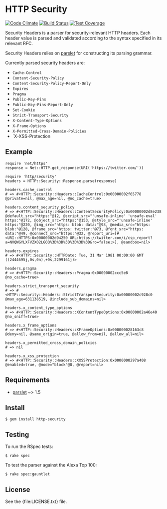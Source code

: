 # HTTP Security

[![Code Climate](https://codeclimate.com/github/trailofbits/http-security.png)](https://codeclimate.com/github/trailofbits/http-security) [![Build Status](https://travis-ci.org/trailofbits/http-security.svg)](https://travis-ci.org/trailofbits/http-security) [![Test Coverage](https://codeclimate.com/github/trailofbits/http-security/badges/coverage.svg)](https://codeclimate.com/github/trailofbits/http-security)

Security Headers is a parser for security-relevant HTTP headers. Each header
value is parsed and validated according to the syntax specified in its relevant 
RFC.

Security Headers relies on [parslet] for constructing its parsing grammar.

Currently parsed security headers are:

* `Cache-Control`
* `Content-Security-Policy`
* `Content-Security-Policy-Report-Only`
* `Expires`
* `Pragma`
* `Public-Key-Pins`
* `Public-Key-Pins-Report-Only`
* `Set-Cookie`
* `Strict-Transport-Security`
* `X-Content-Type-Options`
* `X-Frame-Options`
* `X-Permitted-Cross-Domain-Policies`
* `X-XSS-Protection

## Example

    require 'net/https'
    response = Net::HTTP.get_response(URI('https://twitter.com/'))

    require 'http/security'
    headers = HTTP::Security::Response.parse(response)

    headers.cache_control
    # => #<HTTP::Security::Headers::CacheControl:0x00000002f65778 @private=nil, @max_age=nil, @no_cache=true>

    headers.content_security_policy
    # => #<HTTP::Security::Headers::ContentSecurityPolicy:0x00000002d8e238 @default_src="https:"@12, @script_src="'unsafe-inline' 'unsafe-eval' https:"@172, @object_src="https:"@153, @style_src="'unsafe-inline' https:"@220, @img_src="https: blob: data:"@98, @media_src="https: blob:"@128, @frame_src="https: twitter:"@73, @font_src="https: data:"@49, @connect_src="https:"@32, @report_uri=[#<URI::HTTPS:0x00000002d94250 URL:https://twitter.com/i/csp_report?a=NVQWGYLXFVZXO2LGOQ%3D%3D%3D%3D%3D%3D&ro=false;>], @sandbox=nil>

    headers.expires
    # => #<HTTP::Security::HTTPDate: Tue, 31 Mar 1981 00:00:00 GMT ((2444695j,0s,0n),+0s,2299161j)>

    headers.pragma
    # => #<HTTP::Security::Headers::Pragma:0x00000002ccc5e8 @no_cache=true>

    headers.strict_transport_security
    # => #<HTTP::Security::Headers::StrictTransportSecurity:0x00000002c928c0 @max_age=631138519, @include_sub_domains=nil>

    headers.x_content_type_options
    # => #<HTTP::Security::Headers::XContentTypeOptions:0x00000002a46e40 @no_sniff=true>

    headers.x_frame_options
    # => #<HTTP::Security::Headers::XFrameOptions:0x000000028163c8 @deny=nil, @same_origin=true, @allow_from=nil, @allow_all=nil>

    headers.x_permitted_cross_domain_policies
    # => nil

    headers.x_xss_protection
    # => #<HTTP::Security::Headers::XXSSProtection:0x0000000297a408 @enabled=true, @mode="block"@8, @report=nil>

Requirements
------------

* [parslet] ~> 1.5

Install
-------

    $ gem install http-security

Testing
-------

To run the RSpec tests:

    $ rake spec

To test the parser against the Alexa Top 100:

    $ rake spec:gauntlet

License
-------

See the {file:LICENSE.txt} file.

[parslet]: http://kschiess.github.io/parslet/
